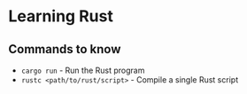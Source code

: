 # Learning Rust

## Commands to know

- `cargo run` - Run the Rust program
- `rustc <path/to/rust/script>` - Compile a single Rust script
